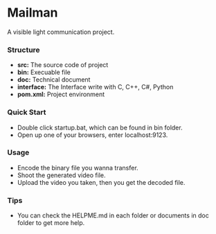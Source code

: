 # Mailman
A visible light communication project.

### Structure
- **src:** The source code of project
- **bin:** Execuable file
- **doc:** Technical document
- **interface:** The Interface write with C, C++, C#, Python
- **pom.xml:** Project environment

### Quick Start
- Double click startup.bat, which can be found in bin folder.
- Open up one of your browsers, enter localhost:9123.

### Usage
- Encode the binary file you wanna transfer.
- Shoot the generated video file.
- Upload the  video you taken, then you get the decoded file.

### Tips
- You can check the HELPME.md in each folder or documents in doc folder to get more help.

